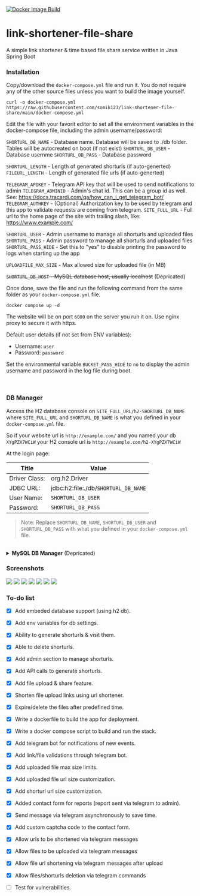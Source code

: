 [![Docker Image Build](https://github.com/somik123/link-shortener-file-share/actions/workflows/main.yaml/badge.svg)](https://github.com/somik123/link-shortener-file-share/actions/workflows/main.yaml)

# link-shortener-file-share
A simple link shortener & time based file share service written in Java Spring Boot

### Installation
Copy/download the `docker-compose.yml` file and run it. You do not require any of the other source files unless you want to build the image yourself.
```
curl -o docker-compose.yml https://raw.githubusercontent.com/somik123/link-shortener-file-share/main/docker-compose.yml
```

Edit the file with your favorit editor to set all the environment variables in the docker-compose file, including the admin username/password:


`SHORTURL_DB_NAME` - Database name. Database will be saved to ./db folder. Tables will be autocreated on boot (if not exist)
`SHORTURL_DB_USER` - Database usernme
`SHORTURL_DB_PASS` - Database password

`SHORTURL_LENGTH` - Length of generated shorturls (if auto-generted)
`FILEURL_LENGTH`  - Length of generated file urls (if auto-generted)

`TELEGRAM_APIKEY`  - Telegram API key that will be used to send notifications to admin
`TELEGRAM_ADMINID`  - Admin's chat id. This can be a group id as well. See: https://docs.tracardi.com/qa/how_can_i_get_telegram_bot/
`TELEGRAM_AUTHKEY` - (Optional) Authorization key to be used by telegram and this app to validate requests are coming from telegram.
`SITE_FULL_URL`    - Full url to the home page of the site with trailing slash, like: https://www.example.com/


`SHORTURL_USER`      - Admin username to manage all shorturls and uploaded files
`SHORTURL_PASS`      - Admin password to manage all shorturls and uploaded files
`SHORTURL_PASS_HIDE` - Set this to "yes" to disable printing the password to logs when starting up the app

`UPLOADFILE_MAX_SIZE` - Max allowed size for uploaded file (in MB)


~~`SHORTURL_DB_HOST` - MySQL database host, usually localhost~~ (Depricated)

Once done, save the file and run the following command from the same folder as your `docker-compose.yml` file.
```
docker compose up -d
```

The website will be on port `6080` on the server you run it on. Use nginx proxy to secure it with https.

Default user details (if not set from ENV variables):
- Username: `user`
- Password: `password`

Set the environmental variable `BUCKET_PASS_HIDE` to `no` to display the admin username and password in the log file during boot.

<br>

### DB Manager

Access the H2 database console on `SITE_FULL_URL/h2-SHORTURL_DB_NAME` where `SITE_FULL_URL` and `SHORTURL_DB_NAME` is what you defined in your `docker-compose.yml` file. 

So if your website url is `http://example.com/` and you named your db `XYgPZX7WCiW` your H2 console url is `http://example.com/h2-XYgPZX7WCiW`

At the login page:

| Title | Value |
|-------|-------|
|Driver Class:| org.h2.Driver |
|JDBC URL:| jdbc:h2:file:./db/`SHORTURL_DB_NAME` |
|User Name:| `SHORTURL_DB_USER` |
|Password:| `SHORTURL_DB_PASS` |

> Note: Replace `SHORTURL_DB_NAME`, `SHORTURL_DB_USER` and `SHORTURL_DB_PASS` with what you defined in your `docker-compose.yml` file.

<br>

<details>
<summary><b>MySQL DB Manager</b> (Depricated)</summary>
PhpMyAdmin database manager is disabled by default in the `docker-compose.yml` file. It provides a simple way to troubleshoot or edit your bucket database but use it at your own risk.

To use it, copy paste the following code block at the bottom of your `docker-compose.yml` file and run the `docker compose up -d` command.

```
  db_manager:
    image: phpmyadmin
    container_name: phpmyadmin
    restart: unless-stopped
    environment:
      TZ: Asia/Singapore
      PMA_HOST: db
    ports:
      - 6088:80
    depends_on:
      - db
    links:
      - db
```
It is available on port `6088` once it is up. 

<br>
</details>

### Screenshots

<img src="https://raw.githubusercontent.com/somik123/link-shortener-file-share/main/screenshots/1.png">

<img src="https://raw.githubusercontent.com/somik123/link-shortener-file-share/main/screenshots/2.png">

<img src="https://raw.githubusercontent.com/somik123/link-shortener-file-share/main/screenshots/3.png">

<img src="https://raw.githubusercontent.com/somik123/link-shortener-file-share/main/screenshots/4.png">

<img src="https://raw.githubusercontent.com/somik123/link-shortener-file-share/main/screenshots/5.png">

<img src="https://raw.githubusercontent.com/somik123/link-shortener-file-share/main/screenshots/6.png">

<img src="https://raw.githubusercontent.com/somik123/link-shortener-file-share/main/screenshots/7.png">

<br>

### To-do list
- [x] Add embeded database support (using h2 db).
- [x] Add env variables for db settings.
- [x] Ability to generate shorturls & visit them.
- [x] Able to delete shorturls.
- [x] Add admin section to manage shorturls.
- [x] Add API calls to generate shorturls.
- [x] Add file upload & share feature.
- [x] Shorten file upload links using url shortener.
- [x] Expire/delete the files after predefined time.
- [x] Write a dockerfile to build the app for deployment.
- [x] Write a docker compose script to build and run the stack.
- [x] Add telegram bot for notifications of new events.
- [x] Add link/file validations through telegram bot.
- [x] Add uploaded file max size limits.
- [x] Add uploaded file url size customization.
- [x] Add shorturl url size customization.
- [x] Added contact form for reports (report sent via telegram to admin).
- [x] Send message via telegram asynchronously to save time.
- [x] Add custom captcha code to the contact form.
- [x] Allow urls to be shortened via telegram messages
- [x] Allow files to be uploaded via telegram messages
- [x] Allow file url shortening via telegram messages after upload
- [x] Allow files/shorturls deletion via telegram commands
- [ ] Test for vulnerabilities.

